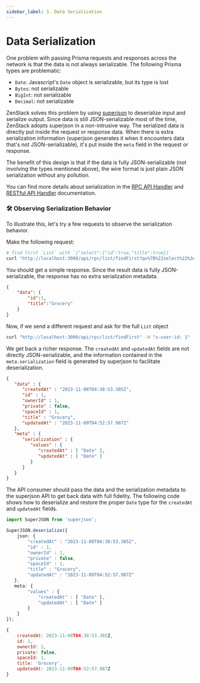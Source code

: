 ```yaml
---
sidebar_label: 3. Data Serialization
---
```


# Data Serialization

One problem with passing Prisma requests and responses across the network is that the data is not always serializable. The following Prisma types are problematic:

- `Date`: Javascript's `Date` object is serializable, but its type is lost
- `Bytes`: not serializable
- `BigInt`: not serializable
- `Decimal`: not serializable

ZenStack solves this problem by using [superjson](https://github.com/blitz-js/superjson) to deserialize input and serialize output. Since data is still JSON-serializable most of the time, ZenStack adopts superjson in a non-intrusive way. The serialized data is directly put inside the request or response data. When there is extra serialization information (superjson generates it when it encounters data that's not JSON-serializable), it's put inside the `meta` field in the request or response.

The benefit of this design is that if the data is fully JSON-serializable (not involving the types mentioned above), the wire format is just plain JSON serialization without any pollution.

You can find more details about serialization in the [RPC API Handler](/docs/reference/server-adapters/api-handlers/rpc#serialization) and [RESTful API Handler](/docs/reference/server-adapters/api-handlers/rest#serialization) documentation.

### 🛠️ Observing Serialization Behavior

To illustrate this, let's try a few requests to observe the serialization behavior.

Make the following request:

```bash
# find first `List` with `{"select":{"id":true,"title":true}}`
curl "http://localhost:3000/api/rpc/list/findFirst?q=%7B%22select%22%3A%7B%22id%22%3Atrue%2C%22title%22%3Atrue%7D%7D" -H "x-user-id: 1"
```

You should get a simple response. Since the result data is fully JSON-serializable, the response has no extra serialization metadata.

```json
{
    "data": {
        "id":1,
        "title":"Grocery"
    }
}
```

Now, if we send a different request and ask for the full `List` object

```bash
curl "http://localhost:3000/api/rpc/list/findFirst" -H "x-user-id: 1"
```

We get back a richer response. The `createdAt` and `updatedAt` fields are not directly JSON-serializable, and the information contained in the `meta.serialization` field is generated by superjson to facilitate deserialization.

```json
{
   "data" : {
      "createdAt" : "2023-11-08T04:38:53.385Z",
      "id" : 1,
      "ownerId" : 1,
      "private" : false,
      "spaceId" : 1,
      "title" : "Grocery",
      "updatedAt" : "2023-11-09T04:52:57.987Z"
   },
   "meta" : {
      "serialization" : {
         "values" : {
            "createdAt" : [ "Date" ],
            "updatedAt" : [ "Date" ]
         }
      }
   }
}
```

The API consumer should pass the data and the serialization metadata to the superjson API to get back data with full fidelity. The following code shows how to deserialize and restore the proper `Date` type for the `createdAt` and `updatedAt` fields.

```ts
import SuperJSON from 'superjson';

SuperJSON.deserialize({
    json: {
        "createdAt" : "2023-11-08T04:38:53.385Z",
        "id" : 1,
        "ownerId" : 1,
        "private" : false,
        "spaceId" : 1,
        "title" : "Grocery",
        "updatedAt" : "2023-11-09T04:52:57.987Z"
   },
   meta: {
        "values" : {
            "createdAt" : [ "Date" ],
            "updatedAt" : [ "Date" ]
        }
    }
});
```

```js
{
    createdAt: 2023-11-08T04:38:53.385Z,
    id: 1,
    ownerId: 1,
    private: false,
    spaceId: 1,
    title: 'Grocery',
    updatedAt: 2023-11-09T04:52:57.987Z
}
```
